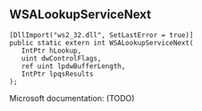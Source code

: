 ## WSALookupServiceNext

```
[DllImport("ws2_32.dll", SetLastError = true)]
public static extern int WSALookupServiceNext(
   IntPtr hLookup,
   uint dwControlFlags,
   ref uint lpdwBufferLength,
   IntPtr lpqsResults
);
```

Microsoft documentation: (TODO)
